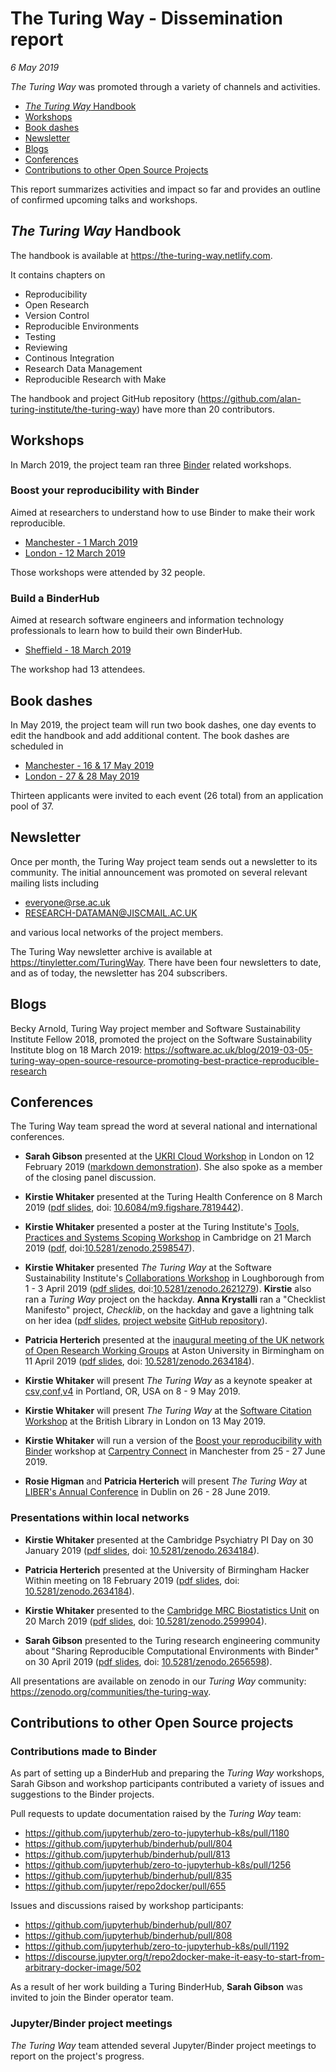 # The Turing Way - Dissemination report

*6 May 2019*

_The Turing Way_ was promoted through a variety of channels and activities.

* [_The Turing Way_ Handbook](#the-turing-way-handbook)
* [Workshops](#workshops)
* [Book dashes](#book-dashes)
* [Newsletter](#newsletter)
* [Blogs](#blogs)
* [Conferences](#conferences)
* [Contributions to other Open Source Projects](#contributions-to-other-open-source-projects)

This report summarizes activities and impact so far and provides an outline of confirmed upcoming talks and workshops.

## _The Turing Way_ Handbook

The handbook is available at https://the-turing-way.netlify.com.

It contains chapters on
* Reproducibility
* Open Research
* Version Control
* Reproducible Environments
* Testing
* Reviewing
* Continous Integration
* Research Data Management
* Reproducible Research with Make

The handbook and project GitHub repository (https://github.com/alan-turing-institute/the-turing-way) have more than 20 contributors.

## Workshops

In March 2019, the project team ran three [Binder](https://mybinder.org/) related workshops.

### Boost your reproducibility with Binder

Aimed at researchers to understand how to use Binder to make their work reproducible.

* [Manchester - 1 March 2019](https://www.eventbrite.co.uk/e/boost-your-research-reproducibility-with-binder-manchester-registration-55331997494)
* [London - 12 March 2019](https://www.eventbrite.co.uk/e/boost-your-research-reproducibility-with-binder-london-registration-55337162944)

Those workshops were attended by 32 people.

### Build a BinderHub

Aimed at research software engineers and information technology professionals to learn how to build their own BinderHub.

* [Sheffield - 18 March 2019](https://www.eventbrite.co.uk/e/build-a-binderhub-registration-55336756729)

The workshop had 13 attendees.

## Book dashes

In May 2019, the project team will run two book dashes, one day events to edit the handbook and add additional content.
The book dashes are scheduled in
* [Manchester - 16 & 17 May 2019](https://www.eventbrite.co.uk/e/the-turing-way-manchester-book-dash-tickets-60865553509)
* [London - 27 & 28 May 2019](https://www.eventbrite.co.uk/e/the-turing-way-london-book-dash-tickets-60868662809)

Thirteen applicants were invited to each event (26 total) from an application pool of 37.

## Newsletter

Once per month, the Turing Way project team sends out a newsletter to its community.
The initial announcement was promoted on several relevant mailing lists including

- everyone@rse.ac.uk
- RESEARCH-DATAMAN@JISCMAIL.AC.UK

and various local networks of the project members.

The Turing Way newsletter archive is available at https://tinyletter.com/TuringWay.
There have been four newsletters to date, and as of today, the newsletter has 204 subscribers.

## Blogs

Becky Arnold, Turing Way project member and Software Sustainability Institute Fellow 2018, promoted the project on the Software Sustainability Institute blog on 18 March 2019: https://software.ac.uk/blog/2019-03-05-turing-way-open-source-resource-promoting-best-practice-reproducible-research

## Conferences

The Turing Way team spread the word at several national and international conferences.

- **Sarah Gibson** presented at the [UKRI Cloud Workshop](https://cloud.ac.uk/workshops/feb2019/) in London on 12 February 2019 ([markdown demonstration](conferences/presentations/UKRI_cloud_2019-02-12/UKRI_cloud_demo_2019-02-12.md)).
  She also spoke as a member of the closing panel discussion.

- **Kirstie Whitaker** presented at the Turing Health Conference on 8 March 2019 ([pdf slides](conferences/presentations/TuringHealthConference_20190308/Whitaker_TuringHealthConf_March2019.pdf), doi: [10.6084/m9.figshare.7819442](http://doi.org/10.6084/m9.figshare.7819442)).

- **Kirstie Whitaker** presented a poster at the Turing Institute's [Tools, Practices and Systems Scoping Workshop]() in Cambridge on 21 March 2019 ([pdf](conferences/presentations/TPS_ScopingWorkshop_20190321/Whitaker_TuringWayPoster_TPSScopingWorkshop.pdf), doi:[10.5281/zenodo.2598547](https://doi.org/10.5281/zenodo.2598547)).

- **Kirstie Whitaker** presented _The Turing Way_ at the Software Sustainability Institute's [Collaborations Workshop](https://www.software.ac.uk/cw19) in Loughborough from 1 - 3 April 2019 ([pdf slides](conferences/presentations/CollabW19/Whitaker_CollabW19_April2019.pdf), doi:[10.5281/zenodo.2621279](https://doi.org/10.5281/zenodo.2621279)).
  **Kirstie** also ran a _Turing Way_ project on the hackday.
  **Anna Krystalli** ran a "Checklist Manifesto" project, _Checklib_, on the hackday and gave a lightning talk on her idea ([pdf slides](conferences/presentations/CollabW19/CollabW19_AK_Checklist_Manifesto_2018-04-01.pdf), [project website](https://checklib.github.io/checklib) [GitHub repository](https://github.com/checklib/checklib)).

- **Patricia Herterich** presented at the [inaugural meeting of the UK network of Open Research Working Groups](https://sites.google.com/view/ukoswg19) at Aston University in Birmingham on 11 April 2019 ([pdf slides](conferences/presentations/UKOSWG19_20190411/Herterich_TheTuringWay.pdf), doi: [10.5281/zenodo.2634184](https://doi.org/10.5281/zenodo.2634184)).

- **Kirstie Whitaker** will present _The Turing Way_ as a keynote speaker at [csv,conf,v4](https://csvconf.com) in Portland, OR, USA on 8 - 9 May 2019.

- **Kirstie Whitaker** will present _The Turing Way_ at the [Software Citation Workshop](https://www.eventbrite.co.uk/e/software-citation-workshop-tickets-59519083180) at the British Library in London on 13 May 2019.

- **Kirstie Whitaker** will run a version of the [Boost your reproducibility with Binder](#boost-your-reproducibility-with-binder) workshop at [Carpentry Connect](https://software.ac.uk/ccmcr19) in Manchester from 25 - 27 June 2019.

- **Rosie Higman** and **Patricia Herterich** will present _The Turing Way_ at [LIBER's Annual Conference](https://libereurope.eu/events/liber-2019-annual-conference/) in Dublin on 26 - 28 June 2019.

### Presentations within local networks

- **Kirstie Whitaker** presented at the Cambridge Psychiatry PI Day on 30 January 2019 ([pdf slides](conferences/presentations/CambridgePsychiatry_PIDay_20190130/Whitaker_CamPsychiatryPIDay_TheTuringWay_Jan2019.pdf), doi: [10.5281/zenodo.2634184](https://doi.org/10.5281/zenodo.2634184)).

- **Patricia Herterich** presented at the University of Birmingham Hacker Within meeting on 18 February 2019 ([pdf slides](conferences/presentations/Bham_HackerWithin/TuringWay_HackerWithin.pdf), doi: [10.5281/zenodo.2634184](https://doi.org/10.5281/zenodo.2634184)).

- **Kirstie Whitaker** presented to the [Cambridge MRC Biostatistics Unit](https://www.mrc-bsu.cam.ac.uk/) on 20 March 2019 ([pdf slides](conferences/presentations/MRCBSU_20190320/Whitaker_MRCBSU_TheTuringWay_March2019.pdf), doi: [10.5281/zenodo.2599904](https://doi.org/10.5281/zenodo.2599904)).

- **Sarah Gibson** presented to the Turing research engineering community about "Sharing Reproducible Computational Environments with Binder" on 30 April 2019 ([pdf slides](conferences/presentations/TuringResearchEngineering_TechTalk_20190430/binder_techtalk.pdf), doi: [10.5281/zenodo.2656598](https://doi.org/10.5281/zenodo.2656598)).

All presentations are available on zenodo in our _Turing Way_ community: https://zenodo.org/communities/the-turing-way.

## Contributions to other Open Source projects

### Contributions made to Binder

As part of setting up a BinderHub and preparing the _Turing Way_ workshops, Sarah Gibson and workshop participants contributed a variety of issues and suggestions to the Binder projects.

Pull requests to update documentation raised by the _Turing Way_ team:
* https://github.com/jupyterhub/zero-to-jupyterhub-k8s/pull/1180
* https://github.com/jupyterhub/binderhub/pull/804
* https://github.com/jupyterhub/binderhub/pull/813
* https://github.com/jupyterhub/zero-to-jupyterhub-k8s/pull/1256
* https://github.com/jupyterhub/binderhub/pull/835
* https://github.com/jupyter/repo2docker/pull/655

Issues and discussions raised by workshop participants:
* https://github.com/jupyterhub/binderhub/pull/807
* https://github.com/jupyterhub/binderhub/pull/808
* https://github.com/jupyterhub/zero-to-jupyterhub-k8s/pull/1192
* https://discourse.jupyter.org/t/repo2docker-make-it-easy-to-start-from-arbitrary-docker-image/502

As a result of her work building a Turing BinderHub, **Sarah Gibson** was invited to join the Binder operator team.

### Jupyter/Binder project meetings

_The Turing Way_ team attended several Jupyter/Binder project meetings to report on the project's progress.